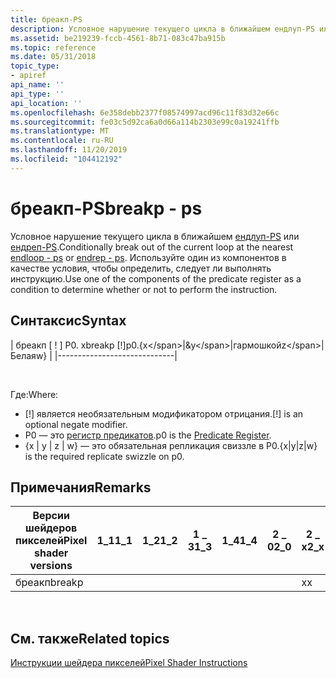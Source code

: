```yaml
---
title: бреакп-PS
description: Условное нарушение текущего цикла в ближайшем ендлуп-PS или ендреп-PS. Используйте один из компонентов в качестве условия, чтобы определить, следует ли выполнять инструкцию.
ms.assetid: be219239-fccb-4561-8b71-083c47ba915b
ms.topic: reference
ms.date: 05/31/2018
topic_type:
- apiref
api_name: ''
api_type: ''
api_location: ''
ms.openlocfilehash: 6e358debb2377f08574997acd96c11f83d32e66c
ms.sourcegitcommit: fe03c5d92ca6a0d66a114b2303e99c0a19241ffb
ms.translationtype: MT
ms.contentlocale: ru-RU
ms.lasthandoff: 11/20/2019
ms.locfileid: "104412192"
---
```

# <a name="breakp---ps"></a><span data-ttu-id="07245-104">бреакп-PS</span><span class="sxs-lookup"><span data-stu-id="07245-104">breakp - ps</span></span>

<span data-ttu-id="07245-105">Условное нарушение текущего цикла в ближайшем [ендлуп-PS](endloop---ps.md) или [ендреп-PS](endrep---ps.md).</span><span class="sxs-lookup"><span data-stu-id="07245-105">Conditionally break out of the current loop at the nearest [endloop - ps](endloop---ps.md) or [endrep - ps](endrep---ps.md).</span></span> <span data-ttu-id="07245-106">Используйте один из компонентов в качестве условия, чтобы определить, следует ли выполнять инструкцию.</span><span class="sxs-lookup"><span data-stu-id="07245-106">Use one of the components of the predicate register as a condition to determine whether or not to perform the instruction.</span></span>

## <a name="syntax"></a><span data-ttu-id="07245-107">Синтаксис</span><span class="sxs-lookup"><span data-stu-id="07245-107">Syntax</span></span>



| <span data-ttu-id="07245-108">бреакп \[ ! \] P0. x</span><span class="sxs-lookup"><span data-stu-id="07245-108">breakp \[!\]p0.{x\</span></span>|<span data-ttu-id="07245-109">&</span><span class="sxs-lookup"><span data-stu-id="07245-109">y\</span></span>|<span data-ttu-id="07245-110">гармошкой</span><span class="sxs-lookup"><span data-stu-id="07245-110">z\</span></span>|<span data-ttu-id="07245-111">Белая</span><span class="sxs-lookup"><span data-stu-id="07245-111">w}</span></span> |
|-----------------------------|



 

<span data-ttu-id="07245-112">Где:</span><span class="sxs-lookup"><span data-stu-id="07245-112">Where:</span></span>

-   <span data-ttu-id="07245-113">\[!\] является необязательным модификатором отрицания.</span><span class="sxs-lookup"><span data-stu-id="07245-113">\[!\] is an optional negate modifier.</span></span>
-   <span data-ttu-id="07245-114">P0 — это [регистр предикатов](dx9-graphics-reference-asm-ps-registers-predicate.md).</span><span class="sxs-lookup"><span data-stu-id="07245-114">p0 is the [Predicate Register](dx9-graphics-reference-asm-ps-registers-predicate.md).</span></span>
-   <span data-ttu-id="07245-115">{x \| y \| z \| w} — это обязательная репликация свиззле в P0.</span><span class="sxs-lookup"><span data-stu-id="07245-115">{x\|y\|z\|w} is the required replicate swizzle on p0.</span></span>

## <a name="remarks"></a><span data-ttu-id="07245-116">Примечания</span><span class="sxs-lookup"><span data-stu-id="07245-116">Remarks</span></span>



| <span data-ttu-id="07245-117">Версии шейдеров пикселей</span><span class="sxs-lookup"><span data-stu-id="07245-117">Pixel shader versions</span></span> | <span data-ttu-id="07245-118">1\_1</span><span class="sxs-lookup"><span data-stu-id="07245-118">1\_1</span></span> | <span data-ttu-id="07245-119">1\_2</span><span class="sxs-lookup"><span data-stu-id="07245-119">1\_2</span></span> | <span data-ttu-id="07245-120">1 \_ 3</span><span class="sxs-lookup"><span data-stu-id="07245-120">1\_3</span></span> | <span data-ttu-id="07245-121">1\_4</span><span class="sxs-lookup"><span data-stu-id="07245-121">1\_4</span></span> | <span data-ttu-id="07245-122">2 \_ 0</span><span class="sxs-lookup"><span data-stu-id="07245-122">2\_0</span></span> | <span data-ttu-id="07245-123">2 \_ x</span><span class="sxs-lookup"><span data-stu-id="07245-123">2\_x</span></span> | <span data-ttu-id="07245-124">2 \_ SW</span><span class="sxs-lookup"><span data-stu-id="07245-124">2\_sw</span></span> | <span data-ttu-id="07245-125">3 \_ 0</span><span class="sxs-lookup"><span data-stu-id="07245-125">3\_0</span></span> | <span data-ttu-id="07245-126">3 \_ SW</span><span class="sxs-lookup"><span data-stu-id="07245-126">3\_sw</span></span> |
|-----------------------|------|------|------|------|------|------|-------|------|-------|
| <span data-ttu-id="07245-127">бреакп</span><span class="sxs-lookup"><span data-stu-id="07245-127">breakp</span></span>                |      |      |      |      |      | <span data-ttu-id="07245-128">x</span><span class="sxs-lookup"><span data-stu-id="07245-128">x</span></span>    | <span data-ttu-id="07245-129">x</span><span class="sxs-lookup"><span data-stu-id="07245-129">x</span></span>     | <span data-ttu-id="07245-130">x</span><span class="sxs-lookup"><span data-stu-id="07245-130">x</span></span>    | <span data-ttu-id="07245-131">x</span><span class="sxs-lookup"><span data-stu-id="07245-131">x</span></span>     |



 

## <a name="related-topics"></a><span data-ttu-id="07245-132">См. также</span><span class="sxs-lookup"><span data-stu-id="07245-132">Related topics</span></span>

<dl> <dt>

[<span data-ttu-id="07245-133">Инструкции шейдера пикселей</span><span class="sxs-lookup"><span data-stu-id="07245-133">Pixel Shader Instructions</span></span>](dx9-graphics-reference-asm-ps-instructions.md)
</dt> </dl>

 

 




